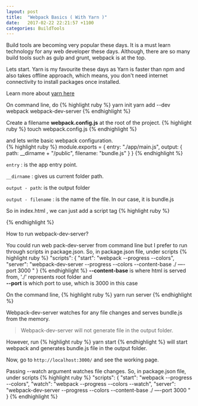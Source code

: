 ```yaml
---
layout: post
title:  "Webpack Basics ( With Yarn )"
date:   2017-02-22 22:21:57 +1100
categories: BuildTools
---
```


Build tools are becoming very popular these days. It is a must learn technology for
any web developer these days. Although, there are so many build tools such as gulp and grunt,
webpack is at the top.

Lets start.
Yarn is my favourite these days as Yarn is faster than npm and also takes offline approach,
which means, you don't need internet connectivity to install packages once installed.

Learn more about [yarn here]

On command line, do
{% highlight ruby %}
yarn init
yarn add --dev webpack webpack-dev-server
{% endhighlight %}


Create a filename **webpack.config.js** at
the root of the project.
{% highlight ruby %}
touch webpack.config.js
{% endhighlight %}

and lets write basic webpack configuration. <br>
{% highlight ruby %}
module.exports = {
  entry:  "./app/main.js",
  output: {
    path: __dirname + "/public",
    filename: "bundle.js"
  }
}
{% endhighlight %}

`entry` : is the app entry point.

`__dirname` : gives us current folder path.

`output - path`: is the output folder

`output - filename` : is the name of the file. In our case, it is bundle.js

So in index.html , we can just add a script tag
{% highlight ruby %}
<script type="text/javascript" src="bundle.js"></script>
{% endhighlight %}

How to run webpack-dev-server?

You could run web pack-dev-server from command line but I prefer to run through
scripts in package.json.
So, in package.json file, under scripts
{% highlight ruby %}
"scripts": {
  "start": "webpack --progress --colors",
  "server": "webpack-dev-server --progress --colors  --content-base ./ —-port 3000 "
}
{% endhighlight %}
**--content-base** is where html is served from, './' represents root folder and <br>
**--port** is which port to use, which is 3000 in this case

On the command line,
{% highlight ruby %}
yarn run server
{% endhighlight %}

Webpack-dev-server watches for any file changes and serves bundle.js from the
memory.
>Webpack-dev-server will not generate file in the output folder.

However, run
{% highlight ruby %}
yarn start
{% endhighlight %}
will start webpack and generates bundle.js file in the output folder.

Now, go to `http://localhost:3000/` and see the working page.

Passing --watch argument watches file changes.
So, in package.json file, under scripts
{% highlight ruby %}
"scripts": {
  "start": "webpack --progress --colors",
  "watch": "webpack --progress --colors --watch",
  "server": "webpack-dev-server --progress --colors  --content-base ./ —-port 3000 "
}
{% endhighlight %}



[yarn here]: https://yarnpkg.com/en/
